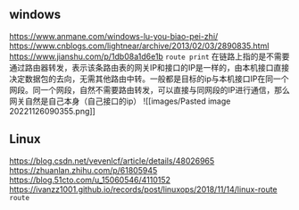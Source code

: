 
## windows 
https://www.anmane.com/windows-lu-you-biao-pei-zhi/
https://www.cnblogs.com/lightnear/archive/2013/02/03/2890835.html
https://www.jianshu.com/p/1db08a1d6e1b
 `route print`
在链路上指的是不需要通过路由器转发，表示该条路由表的网关IP和接口的IP是一样的，由本机接口直接决定数据包的去向，无需其他路由中转。一般都是目标的ip与本机接口IP在同一个网段。同一个网段，自然不需要路由转发，可以直接与同网段的IP进行通信，那么网关自然是自己本身（自己接口的ip）
 ![[images/Pasted image 20221126090355.png]]
## Linux
https://blog.csdn.net/vevenlcf/article/details/48026965
https://zhuanlan.zhihu.com/p/61805945
https://blog.51cto.com/u_15060546/4110152
https://ivanzz1001.github.io/records/post/linuxops/2018/11/14/linux-route
`route`
